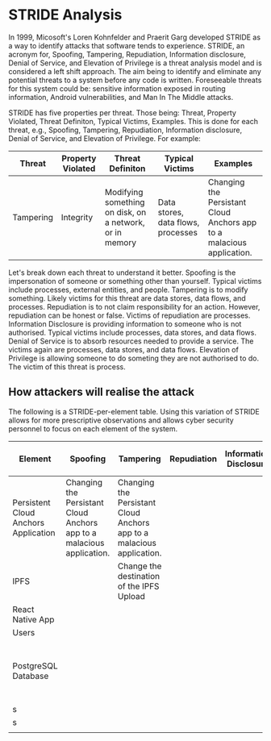 # STRIDE Analysis

In 1999, Micosoft's Loren Kohnfelder and Praerit Garg developed STRIDE as a way to identify attacks that software tends to experience. STRIDE, an acronym for, Spoofing, Tampering, Repudiation, Information disclosure, Denial of Service, and Elevation of Privilege is a threat analysis model and is considered a left shift approach. The aim being to identify and eliminate any potential threats to a system before any code is written. Foreseeable threats for this system could be: sensitive information exposed in routing information, Android vulnerabilities, and Man In The Middle attacks.

STRIDE has five properties per threat. Those being: Threat, Property Violated, Threat Definiton, Typical Victims, Examples. This is done for each threat, e.g., Spoofing, Tampering, Repudiation, Information disclosure, Denial of Service, and Elevation of Privilege. For example:

| Threat    | Property Violated | Threat Definiton                                        | Typical Victims                    | Examples                                                              |
| --------- | ----------------- | ------------------------------------------------------- | ---------------------------------- | --------------------------------------------------------------------- |
| Tampering | Integrity         | Modifying something on disk, on a network, or in memory | Data stores, data flows, processes | Changing the Persistant Cloud Anchors app to a malacious application. |

Let's break down each threat to understand it better. Spoofing is the impersonation of someone or something other than yourself. Typical victims include processes, external entities, and people. Tampering is to modify something. Likely victims for this threat are data stores, data flows, and processes. Repudiation is to not claim responsibility for an action. However, repudiation can be honest or false. Victims of repudiation are processes. Information Disclosure is providing information to someone who is not authorised. Typical victims include processes, data stores, and data flows. Denial of Service is to absorb resources needed to provide a service. The victims again are processes, data stores, and data flows. Elevation of Privilege is allowing someone to do someting they are not authorised to do. The victim of this threat is process.

## How attackers will realise the attack

The following is a STRIDE-per-element table. Using this variation of STRIDE allows for more prescriptive observations and allows cyber security personnel to focus on each element of the system.

| Element                              | Spoofing                                                              | Tampering                                                             | Repudiation | Information Disclosure | Denial of Service                                 | Elevation of Privilege |
| ------------------------------------ | --------------------------------------------------------------------- | --------------------------------------------------------------------- | ----------- | ---------------------- | ------------------------------------------------- | ---------------------- |
| Persistent Cloud Anchors Application | Changing the Persistant Cloud Anchors app to a malacious application. | Changing the Persistant Cloud Anchors app to a malacious application. |             |                        |                                                   |                        |
| IPFS                                 |                                                                       | Change the destination of the IPFS Upload                             |             |                        |                                                   |                        |
| React Native App                     |                                                                       |                                                                       |             |                        |                                                   |                        |
| Users                                |                                                                       |                                                                       |             |                        |                                                   |                        |
| PostgreSQL Database                  |                                                                       |                                                                       |             |                        | Botnets spamming requests through the application |                        |
| s                                    |                                                                       |                                                                       |             |                        |                                                   |                        |
| s                                    |                                                                       |                                                                       |             |                        |                                                   |                        |
|                                      |                                                                       |                                                                       |             |                        |                                                   |                        |
